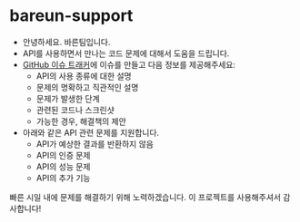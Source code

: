 # bareun-support
* 안녕하세요. 바른팀입니다.
* API를 사용하면서 만나는 코드 문제에 대해서 도움을 드립니다.
* [GitHub 이슈 트래커](https://github.com/bareun-nlp/bareun-support/issues)에 이슈를 만들고 다음 정보를 제공해주세요:
  - API의 사용 종류에 대한 설명
  - 문제의 명확하고 직관적인 설명
  - 문제가 발생한 단계
  - 관련된 코드나 스크린샷
  - 가능한 경우, 해결책의 제안
* 아래와 같은 API 관련 문제를 지원합니다.
  - API가 예상한 결과를 반환하지 않음
  - API의 인증 문제
  - API의 성능 문제
  - API의 추가 기능
  
빠른 시일 내에 문제를 해결하기 위해 노력하겠습니다. 이 프로젝트를 사용해주셔서 감사합니다!
